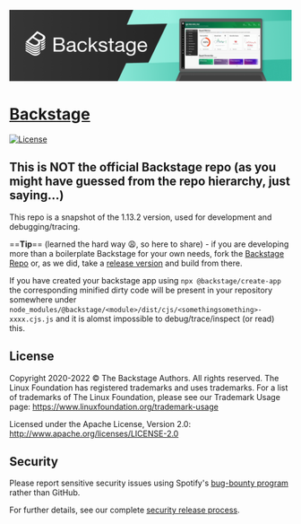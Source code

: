 [![headline](docs/assets/headline.png)](https://backstage.io/)

# [Backstage](https://backstage.io)

[![License](https://img.shields.io/badge/License-Apache%202.0-blue.svg)](https://opensource.org/licenses/Apache-2.0)

## This is NOT the official Backstage repo (as you might have guessed from the repo hierarchy, just saying...)

This repo is a snapshot of the 1.13.2 version, used for development and debugging/tracing.

==**Tip**== (learned the hard way :weary:, so here to share) - if you are developing more than a boilerplate Backstage for your own needs, fork the [Backstage Repo](https://github.com/backstage/backstage) or, as we did, take a [release version](https://github.com/backstage/backstage/releases) and build from there.

If you have created your backstage app using `npx @backstage/create-app` the corresponding minified dirty code will be present in your repository somewhere under `node_modules/@backstage/<module>/dist/cjs/<somethingsomething>-xxxx.cjs.js` and it is alomst impossible to debug/trace/inspect (or read) this.



## License

Copyright 2020-2022 © The Backstage Authors. All rights reserved. The Linux Foundation has registered trademarks and uses trademarks. For a list of trademarks of The Linux Foundation, please see our Trademark Usage page: https://www.linuxfoundation.org/trademark-usage

Licensed under the Apache License, Version 2.0: http://www.apache.org/licenses/LICENSE-2.0

## Security

Please report sensitive security issues using Spotify's [bug-bounty program](https://hackerone.com/spotify) rather than GitHub.

For further details, see our complete [security release process](SECURITY.md).
